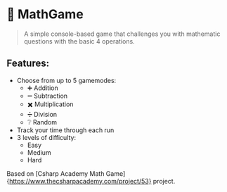 ﻿# 🧮 MathGame

> A simple console-based game that challenges you with mathematic questions with the basic 4 operations.

## Features:
- Choose from up to 5 gamemodes:
	- ➕ Addition
	- ➖ Subtraction
	- ✖️ Multiplication
	- ➗ Division 
	- ❔ Random
- Track your time through each run
- 3 levels of difficulty:
	- Easy
	- Medium
	- Hard

Based on [Csharp Academy Math Game]{https://www.thecsharpacademy.com/project/53} project.